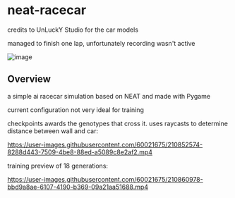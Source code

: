 # neat-racecar
credits to UnLuckY Studio for the car models

managed to finish one lap, unfortunately recording wasn't active

![image](https://github.com/j-ackyao/neat-racecar/assets/60021675/9b562809-ed73-474f-ad92-6aae46f56aa9)




## Overview
a simple ai racecar simulation based on NEAT and made with Pygame

current configuration not very ideal for training

checkpoints awards the genotypes that cross it. uses raycasts to determine distance between wall and car:

https://user-images.githubusercontent.com/60021675/210852574-8288d443-7509-4be8-88ed-a5089c8e2af2.mp4



training preview of 18 generations:

https://user-images.githubusercontent.com/60021675/210860978-bbd9a8ae-6107-4190-b369-09a21aa51688.mp4

